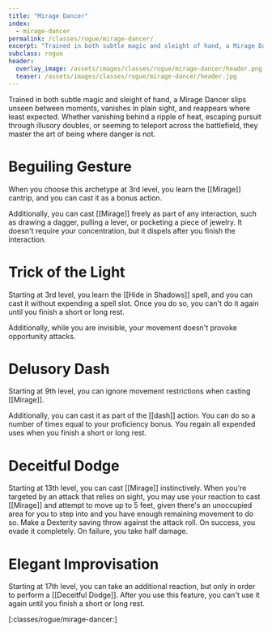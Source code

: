 ```yaml
---
title: "Mirage Dancer"
index:
  - mirage-dancer
permalink: /classes/rogue/mirage-dancer/
excerpt: "Trained in both subtle magic and sleight of hand, a Mirage Dancer slips unseen between moments, vanishes in plain sight, and reappears where least expected."
subclass: rogue
header:
  overlay_image: /assets/images/classes/rogue/mirage-dancer/header.png
  teaser: /assets/images/classes/rogue/mirage-dancer/header.jpg
---
```

Trained in both subtle magic and sleight of hand, a Mirage Dancer slips unseen between moments, vanishes in plain sight, and reappears where least expected. Whether vanishing behind a ripple of heat, escaping pursuit through illusory doubles, or seeming to teleport across the battlefield, they master the art of being where danger is not.

# Beguiling Gesture
When you choose this archetype at 3rd level, you learn the [[Mirage]] cantrip, and you can cast it as a bonus action.

Additionally, you can cast [[Mirage]] freely as part of any interaction, such as drawing a dagger, pulling a lever, or pocketing a piece of jewelry. It doesn't require your concentration, but it dispels after you finish the interaction.

# Trick of the Light
Starting at 3rd level, you learn the [[Hide in Shadows]] spell, and you can cast it without expending a spell slot. Once you do so, you can't do it again until you finish a short or long rest.

Additionally, while you are invisible, your movement doesn't provoke opportunity attacks.

# Delusory Dash
Starting at 9th level, you can ignore movement restrictions when casting [[Mirage]].

Additionally, you can cast it as part of the [[dash]] action. You can do so a number of times equal to your proficiency bonus. You regain all expended uses when you finish a short or long rest.

# Deceitful Dodge
Starting at 13th level, you can cast [[Mirage]] instinctively. When you're targeted by an attack that relies on sight, you may use your reaction to cast [[Mirage]] and attempt to move up to 5 feet, given there's an unoccupied area for you to step into and you have enough remaining movement to do so. Make a Dexterity saving throw against the attack roll. On success, you evade it completely. On failure, you take half damage.

# Elegant Improvisation
Starting at 17th level, you can take an additional reaction, but only in order to perform a [[Deceitful Dodge]]. After you use this feature, you can't use it again until you finish a short or long rest.

[:classes/rogue/mirage-dancer:]
